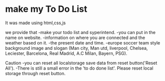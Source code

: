 # make my To Do List

It was made using html,css,js

we provide that
-make your todo list and syperintend.
-you can put in the name on website.
-information on where you are connected and the weather based on it.
-the present date and time.
-europe soccer team style background image and slogan
(Man city, Man utd, liverpool, Chelsea, Leciester, Barcelona, Real Madrid, A.C Milan, Bayern, PSG).

Caution
-you can reset all localstorage save data from reset button('Reset All').
-There is still a small error in the 'to do done list'. Please reset local storage through reset button.
